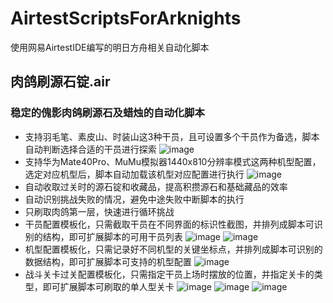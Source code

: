 # AirtestScriptsForArknights
使用网易AirtestIDE编写的明日方舟相关自动化脚本

## 肉鸽刷源石锭.air
### 稳定的傀影肉鸽刷源石及蜡烛的自动化脚本
+ 支持羽毛笔、素皮山、时装山这3种干员，且可设置多个干员作为备选，脚本自动判断选择合适的干员进行探索
![image](https://user-images.githubusercontent.com/28329410/171689872-38bb8a13-3b7a-40b6-9b5b-3fc3be922cbe.png)
+ 支持华为Mate40Pro、MuMu模拟器1440x810分辨率模式这两种机型配置，选定对应机型后，脚本自动加载该机型对应配置进行执行
![image](https://user-images.githubusercontent.com/28329410/171690004-646e1614-0984-448d-bf63-d3ce507c5366.png)
+ 自动收取过关时的源石锭和收藏品，提高积攒源石和基础藏品的效率
+ 自动识别挑战失败的情况，避免中途失败中断脚本的执行
+ 只刷取肉鸽第一层，快速进行循环挑战
+ 干员配置模板化，只需截取干员在不同界面的标识性截图，并排列成脚本可识别的结构，即可扩展脚本的可用干员列表
![image](https://user-images.githubusercontent.com/28329410/171688631-1fd32e43-b804-410d-a38e-4cca90a2b05f.png)
![image](https://user-images.githubusercontent.com/28329410/171688505-f3c12996-1e01-4d0e-8faa-9abd0f587674.png)
+ 机型配置模板化，只需记录好不同机型的关键坐标点，并排列成脚本可识别的数据结构，即可扩展脚本可支持的机型配置
![image](https://user-images.githubusercontent.com/28329410/171689300-96e67433-1abf-4879-894e-a151c45280ae.png)
+ 战斗关卡过关配置模板化，只需指定干员上场时摆放的位置，并指定关卡的类型，即可扩展脚本可刷取的单人型关卡
![image](https://user-images.githubusercontent.com/28329410/171689523-5b2eed44-b1ed-4a92-a7f5-5b9d1420edca.png)
![image](https://user-images.githubusercontent.com/28329410/171689657-3a80a439-d629-4cae-acf1-2fd7001c8120.png)
![image](https://user-images.githubusercontent.com/28329410/171689776-d9211f27-1bc6-430c-92c4-28df36cf553d.png)
